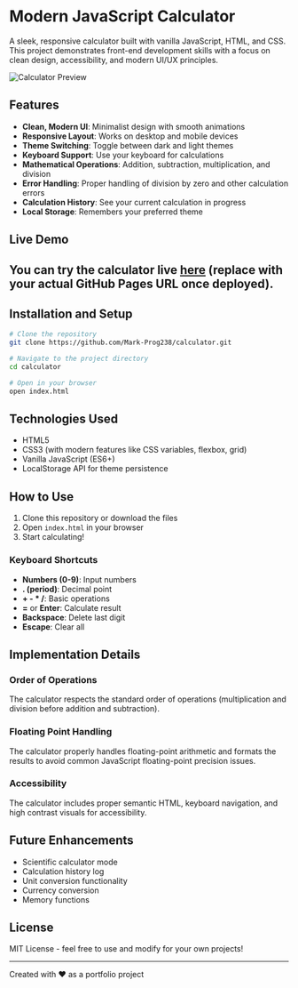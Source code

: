 # Modern JavaScript Calculator

A sleek, responsive calculator built with vanilla JavaScript, HTML, and CSS. This project demonstrates front-end development skills with a focus on clean design, accessibility, and modern UI/UX principles.

![Calculator Preview](https://media.discordapp.net/attachments/1376646019126788301/1400868229907480677/image.png?ex=688e33b4&is=688ce234&hm=7ba4f25077720ff2e7e87c4a562a00eb0d2cb32930c2a95d160996998b349c91&=&format=webp&quality=lossless&width=1302&height=1700)

## Features

- **Clean, Modern UI**: Minimalist design with smooth animations
- **Responsive Layout**: Works on desktop and mobile devices
- **Theme Switching**: Toggle between dark and light themes
- **Keyboard Support**: Use your keyboard for calculations
- **Mathematical Operations**: Addition, subtraction, multiplication, and division
- **Error Handling**: Proper handling of division by zero and other calculation errors
- **Calculation History**: See your current calculation in progress
- **Local Storage**: Remembers your preferred theme

## Live Demo

## You can try the calculator live [here](https://Mark-Prog238.github.io/calculator/) (replace with your actual GitHub Pages URL once deployed).

## Installation and Setup

```bash
# Clone the repository
git clone https://github.com/Mark-Prog238/calculator.git

# Navigate to the project directory
cd calculator

# Open in your browser
open index.html
```

## Technologies Used

- HTML5
- CSS3 (with modern features like CSS variables, flexbox, grid)
- Vanilla JavaScript (ES6+)
- LocalStorage API for theme persistence

## How to Use

1. Clone this repository or download the files
2. Open `index.html` in your browser
3. Start calculating!

### Keyboard Shortcuts

- **Numbers (0-9)**: Input numbers
- **. (period)**: Decimal point
- **+ - * /**: Basic operations
- **=** or **Enter**: Calculate result
- **Backspace**: Delete last digit
- **Escape**: Clear all

## Implementation Details

### Order of Operations

The calculator respects the standard order of operations (multiplication and division before addition and subtraction).

### Floating Point Handling

The calculator properly handles floating-point arithmetic and formats the results to avoid common JavaScript floating-point precision issues.

### Accessibility

The calculator includes proper semantic HTML, keyboard navigation, and high contrast visuals for accessibility.

## Future Enhancements

- Scientific calculator mode
- Calculation history log
- Unit conversion functionality
- Currency conversion
- Memory functions

## License

MIT License - feel free to use and modify for your own projects!

---

Created with ❤️ as a portfolio project
